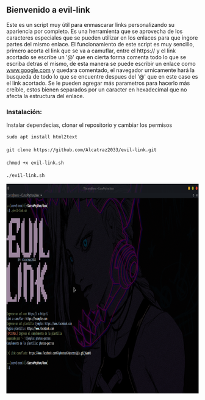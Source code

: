 ## Bienvenido a evil-link
Este es un script muy útil para enmascarar links personalizando su apariencia por completo. 
Es una herramienta que se aprovecha de los caracteres especiales que se pueden utilizar en los enlaces para que ingore partes del mismo enlace.
El funcionamiento de este script es muy sencillo, primero acorta el link que se va a camuflar, entre el https:// y el link acortado se escribe un '@'
que en cierta forma comenta todo lo que se escriba detras el mismo, de esta manera se puede escribir un enlace como www.google.com y quedara comentado, 
el navegador urnicamente hará la busqueda de todo lo que se encuentre despues del '@' que en este caso es el link acortado.
Se le pueden agregar más parametros para hacerlo más creíble, estos bienen separados por un caracter en hexadecimal que no afecta la estructura del enlace.
### Instalación:
Instalar dependecias, clonar el repositorio y cambiar los permisos

```markdown
sudo apt install html2text

git clone https://github.com/Alcatraz2033/evil-link.git

chmod +x evil-link.sh

./evil-link.sh

```
<p align="center">
	<img src="https://github.com/Alcatraz2033/evil-link/blob/master/evil-link.png" width="1000px" height="550px">
</p>
